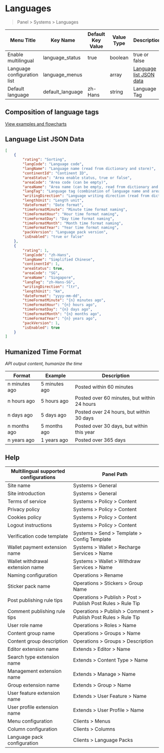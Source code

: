 # Languages

> Panel > Systems > Languages

| Menu Title | Key Name | Default Key Value | Value Type | Description |
| --- | --- | --- | --- | --- |
| Enable multilingual | language_status | true | boolean | true or false |
| Language configuration list | language_menus |  | array | [Language list JSON data](#language-list-json-data) |
| Default language | default_language | zh-Hans | string | Language Tag |

## Composition of language tags

[View examples and flowcharts](../../extensions/multilingual.md)

## Language List JSON Data

```json
[
    {
        "rating": "Sorting",
        "langCode": "Language code",
        "langName": "Language name (read from dictionary and store)",
        "continentId": "Continent ID",
        "areaStatus": "Area enable status, true or false",
        "areaCode": "Area code (can be empty)",
        "areaName": "Area name (can be empty, read from dictionary and store)",
        "langTag": "Language tag (combination of language name and area code)",
        "writingDirection": "Language writing direction (read from dictionary and store)",
        "lengthUnit": "Length unit",
        "dateFormat": "Date format",
        "timeFormatMinute": "Minute time format naming",
        "timeFormatHour": "Hour time format naming",
        "timeFormatDay": "Day time format naming",
        "timeFormatMonth": "Month time format naming",
        "timeFormatYear": "Year time format naming",
        "packVersion": "Language pack version",
        "isEnabled": "true or false"
    },
    {
        "rating": 1,
        "langCode": "zh-Hans",
        "langName": "Simplified Chinese",
        "continentId": 1,
        "areaStatus": true,
        "areaCode": "SG",
        "areaName": "Singapore",
        "langTag": "zh-Hans-SG",
        "writingDirection": "ltr",
        "lengthUnit": "km",
        "dateFormat": "yyyy-mm-dd",
        "timeFormatMinute": "{n} minutes ago",
        "timeFormatHour": "{n} hours ago",
        "timeFormatDay": "{n} days ago",
        "timeFormatMonth": "{n} months ago",
        "timeFormatYear": "{n} years ago",
        "packVersion": 1,
        "isEnabled": true
    }
]
```

## Humanized Time Format

*API output content, humanize the time*

| Format | Example | Description |
| --- | --- | --- |
| n minutes ago | 5 minutes ago | Posted within 60 minutes |
| n hours ago | 5 hours ago | Posted over 60 minutes, but within 24 hours |
| n days ago | 5 days ago | Posted over 24 hours, but within 30 days |
| n months ago | 5 months ago | Posted over 30 days, but within this year |
| n years ago | 1 years ago | Posted over 365 days |

## Help

| Multilingual supported configurations | Panel Path |
| --- | --- |
| Site name | Systems > General |
| Site introduction | Systems > General |
| Terms of service | Systems > Policy > Content |
| Privacy policy | Systems > Policy > Content |
| Cookies policy | Systems > Policy > Content |
| Logout instructions | Systems > Policy > Content |
| Verification code template | Systems > Send > Template > Config Template |
| Wallet payment extension name | Systems > Wallet > Recharge Services > Name |
| Wallet withdrawal extension name | Systems > Wallet > Withdraw Services > Name |
| Naming configuration | Operations > Rename |
| Sticker pack name | Operations > Stickers > Group Name |
| Post publishing rule tips | Operations > Publish > Post > Publish Post Rules > Rule Tip |
| Comment publishing rule tips | Operations > Publish > Comment > Publish Post Rules > Rule Tip |
| User role name | Operations > Roles > Name |
| Content group name | Operations > Groups > Name |
| Content group description | Operations > Groups > Description |
| Editor extension name | Extends > Editor > Name |
| Search type extension name | Extends > Content Type > Name |
| Management extension name | Extends > Manage > Name |
| Group extension name | Extends > Group > Name |
| User feature extension name | Extends > User Feature > Name |
| User profile extension name | Extends > User Profile > Name |
| Menu configuration | Clients > Menus |
| Column configuration | Clients > Columns |
| Language pack configuration | Clients > Language Packs |
